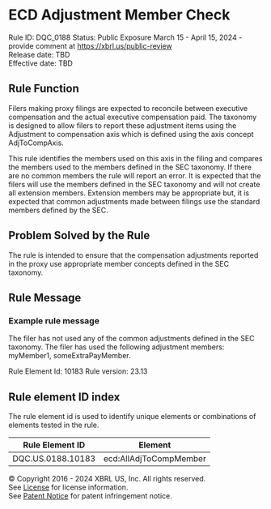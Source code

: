 # ECD Adjustment Member Check
Rule ID: DQC_0188 
Status: Public Exposure March 15 - April 15, 2024 - provide comment at https://xbrl.us/public-review  
Release date: TBD  
Effective date: TBD  
  
## Rule Function
Filers making proxy filings are expected to reconcile between executive compensation and the actual executive compensation paid.  The taxonomy is designed to allow filers to report these adjustment items using the Adjustment to compensation axis which is defined using the axis concept AdjToCompAxis.

This rule identifies the members used on this axis in the filing and compares the members used to the members defined in the SEC taxonomy.  If there are no common members the rule will report an error. It is expected that the filers will use the members defined in the SEC taxonomy and will not create all extension members.  Extension members may be appropriate but, it is expected that common adjustments made between filings use the standard members defined by the SEC.

## Problem Solved by the Rule
The rule is intended to ensure that the compensation adjustments reported in the proxy use appropriate member concepts defined in the SEC taxonomy.

## Rule Message
### Example rule message 
The filer has not used any of the common adjustments defined in the SEC taxonomy.  The filer has used the following adjustment members:
myMember1, someExtraPayMember.

Rule Element Id: 10183
Rule version: 23.13



## Rule element ID index  
The rule element id is used to identify unique elements or combinations of elements tested in the rule.

|Rule Element ID|Element|
|--- |--- |
| DQC.US.0188.10183 |ecd:AllAdjToCompMember|



© Copyright 2016 - 2024 XBRL US, Inc. All rights reserved.   
See [License](https://xbrl.us/dqc-license) for license information.  
See [Patent Notice](https://xbrl.us/dqc-patent) for patent infringement notice.  
